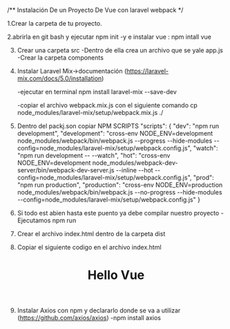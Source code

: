 /**  Instalación De un Proyecto De Vue con laravel webpack */


1.Crear la carpeta de tu proyecto.

2.abrirla en git bash y ejecutar npm init -y e 
	instalar vue : npm intall vue


3. Crear una carpeta src
    -Dentro de ella crea un archivo que se yale app.js
    -Crear la carpeta components

4. Instalar Laravel Mix->documentación (https://laravel-mix.com/docs/5.0/installation)

	-ejecutar en terminal npm install laravel-mix --save-dev

	-copiar el archivo  webpack.mix.js con el siguiente comando
	cp node_modules/laravel-mix/setup/webpack.mix.js ./

5. Dentro del packj.son copiar NPM SCRIPTS
"scripts": {
    "dev": "npm run development",
    "development": "cross-env NODE_ENV=development node_modules/webpack/bin/webpack.js --progress --hide-modules --config=node_modules/laravel-mix/setup/webpack.config.js",
    "watch": "npm run development -- --watch",
    "hot": "cross-env NODE_ENV=development node_modules/webpack-dev-server/bin/webpack-dev-server.js --inline --hot --config=node_modules/laravel-mix/setup/webpack.config.js",
    "prod": "npm run production",
    "production": "cross-env NODE_ENV=production node_modules/webpack/bin/webpack.js --no-progress --hide-modules --config=node_modules/laravel-mix/setup/webpack.config.js"
}

6. Si todo est abien hasta este puento ya debe compilar nuestro proyecto 
	-Ejecutamos npm run

7. Crear  el archivo index.html dentro de la carpeta dist

8. Copiar el siguiente codigo en el archivo index.html
	
<!DOCTYPE html>
<html lang="es">  
  <head>    
    <title>Título de la WEB</title>    
    <meta charset="UTF-8">
    <meta name="title" content="Título de la WEB">
    <meta name="description" content="Descripción de la WEB">    
    <link href="http://dominio.com/hoja-de-estilos.css" rel="stylesheet" type="text/css"/>    
  </head>  
  <body>    
    <header>
      <h1> Hello Vue</h1>      
    </header>    
    <div id="app">
 	</div>
  </body>  
</html>


9. Instalar Axios con npm y declararlo donde se va a utilizar (https://github.com/axios/axios)
	-npm install axios
